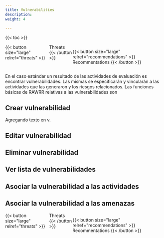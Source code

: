 ```yaml
---
title: Vulnerabilities
description: 
weight: 4

---
```

{{< toc >}}

<div style="display: flex; justify-content: space-between">
{{< button size="large" relref="threats" >}} <i class="arrow left"></i> Threats {{< /button >}}

{{< button size="large" relref="recommendations" >}} Recommentations <i class="arrow right"></i>{{< /button >}}
</div>

En el caso estándar un resultado de las actividades de evaluación es encontrar vulnerabilidades. Las mismas se especificarán y vincularán a las actividades que las generaron y los riesgos relacionados. Las funciones básicas de RAWRR relativas a las vulnerabilidades son

## Crear vulnerabilidad

Agregando texto en v.

## Editar vulnerabilidad

## Eliminar vulnerabilidad

## Ver lista de vulnerabilidades

## Asociar la vulnerabilidad a las actividades

## Asociar la vulnerabilidad a las amenazas

<div style="display: flex; justify-content: space-between">
{{< button size="large" relref="threats" >}} <i class="arrow left"></i> Threats  {{< /button >}}

{{< button size="large" relref="recommendations" >}} Recommentations <i class="arrow right"></i>{{< /button >}}
</div>
